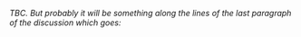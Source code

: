 *TBC. But probably it will be something along the lines of the last paragraph of the discussion which goes:* 
